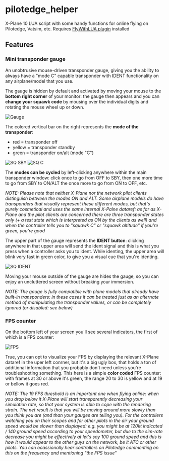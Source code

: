 # pilotedge_helper
X-Plane 10 LUA script with some handy functions for online flying on Pilotedge, Vatsim, etc. Requires [FlyWithLUA plugin](http://forums.x-plane.org/index.php?app=downloads&showfile=17468) installed

## Features

### Mini transponder gauge

An unobtrusive mouse-driven transponder gauge, giving you the ability to always have a "mode C" capable transponder with IDENT functionality on any airplane/model that you use.

The gauge is hidden by default and activated by moving your mouse to the **bottom right corner** of your monitor: the gauge then appears and you can **change your squawk code** by mousing over the individual digits and rotating the mouse wheel up or down.

![Gauge](http://i.imgur.com/vK4mN2R.jpg)

The colored vertical bar on the right represents the **mode of the transponder**:

* red = transponder off
* yellow = transponder standby
* green = transponder on/alt (mode "C")

![SQ SBY](http://i.imgur.com/fPh3kBh.jpg)
![SQ C](http://i.imgur.com/MfWogE7.jpg)

The **modes can be cycled** by left-clicking anywhere within the main transponder window: click once to go from OFF to SBY, then one more time to go from SBY to ON/ALT the once more to go from ON to OFF, etc.

*NOTE: Please note that neither X-Plane nor the network pilot clients distinguish between the modes ON and ALT. Some airplane models do have transponders that visually represent these different modes, but that's purely cosmetical and uses the same internal X-Palne dataref: as far as X-Plane and the pilot clients are concerned there are three transponder states only (+ a test state which is interpreted as ON by the clients as well) and when the controller tells you to "squawk C" or "squawk altitude" if you're green, you're good*

The upper part of the gauge represents the **IDENT button**: clicking anywhere in that upper area will send the ident signal and this is what you press when a controller asks you to ident. While identing, the upper area will blink very fast in green color, to give you a visual cue that you're identing.

![SQ IDENT](http://i.imgur.com/RZ1Lc8x.jpg)

Moving your mouse outside of the gauge are hides the gauge, so you can enjoy an uncluttered screen without breaking your immersion.

*NOTE: The gauge is fully compatible with plane models that already have built-in transponders: in these cases it can be treated just as an alternate method of manipulating the transponder values, or can be completely ignored (or disabled: see below)*

### FPS counter

On the bottom left of your screen you'll see several indicators, the first of which is a FPS counter:

![FPS](http://i.imgur.com/AsanbRW.jpg)

True, you can opt to visualize your FPS by displaying the relevant X-Plane dataref in the uper left conrner, but it's a big ugly box, that holds a ton of additional information that you probably don't need unless you're troubleshooting something.
This here is a simple **color coded** FPS counter: with frames at 30 or above it's green, the range 20 to 30 is yellow and at 19 or bellow it goes red.

*NOTE: The 19 FPS threshold is an important one when flying online: when you drop below it X-Plane will start transparently decreasing your simulation rate, so that your system is able to cope with the rendering strain. The net result is that you will be moving around more slowly than you think you are (and than your gauges are telling you). For the controllers watching you on their scopes and for other pilots in the air your ground speed would be slower than displayed: e.g. you might be at 120kt indicated / 140 ground speed according to your speedometer, but due to the sim-rate decrease you might be effectively at let's say 100 ground speed and this is how it would appear to the other guys on the network, be it ATC or other pilots. You can ocassionally hear controllers on Pilotedge commenting on this on the frequency and mentioning "the FPS issue"*
